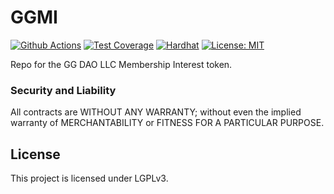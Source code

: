 # GGMI

[![Github Actions][gha-badge]][gha] [![Test Coverage][coverage-badge]][coverage] [![Hardhat][hardhat-badge]][hardhat]
[![License: MIT][license-badge]][license]

[gha]: https://github.com/gnosisguild/GGMI/actions
[gha-badge]: https://github.com/gnosisguild/GGMI/actions/workflows/ci.yml/badge.svg
[hardhat]: https://hardhat.org/
[hardhat-badge]: https://img.shields.io/badge/Built%20with-Hardhat-FFDB1C.svg
[license]: https://opensource.org/license/lgpl-3-0/
[license-badge]: https://img.shields.io/badge/License-LGPLV3-blue.svg
[coverage]: https://coveralls.io/github/gnosisguild/GGMI?branch=main
[coverage-badge]: https://coveralls.io/repos/github/gnosisguild/GGMI/badge.svg?branch=main&cache_bust=1

Repo for the GG DAO LLC Membership Interest token.

### Security and Liability

All contracts are WITHOUT ANY WARRANTY; without even the implied warranty of MERCHANTABILITY or FITNESS FOR A PARTICULAR
PURPOSE.

## License

This project is licensed under LGPLv3.
